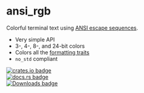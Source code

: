 # ansi_rgb
Colorful terminal text using [ANSI escape sequences](https://en.wikipedia.org/wiki/ANSI_escape_code#SGR_parameters).

 * Very simple API
 * 3-, 4-, 8-, and 24-bit colors
 * Colors all the [formatting traits](https://doc.rust-lang.org/std/fmt/#formatting-traits)
 * `no_std` compliant

[![crates.io badge](https://img.shields.io/crates/v/ansi_rgb.svg)](https://crates.io/crates/ansi_rgb)<br/>
[![docs.rs badge](https://docs.rs/ansi_rgb/badge.svg)](https://docs.rs/ansi_rgb)<br/>
[![Downloads badge](https://img.shields.io/crates/d/ansi_rgb.svg)](https://crates.io/crates/ansi_rgb)